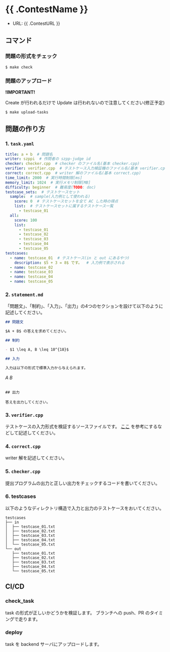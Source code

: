 # {{ .ContestName }}

- URL: {{ .ContestURL }}

## コマンド

### 問題の形式をチェック

```shell
$ make check
```

### 問題のアップロード

**!IMPORTANT!**

Create が行われるだけで Update は行われないので注意してください(修正予定)

```shell
$ make upload-tasks
```

## 問題の作り方

### 1. `task.yaml`

```yaml
title: a + b  # 問題名
writer: szppi  # 作問者の szpp-judge id
checker: checker.cpp  # checker のファイル名(基本 checker.cpp)
verifier: verifier.cpp  # テストケース入力検証機のファイル名(基本 verifier.cpp)
correct: correct.cpp  # writer 解のファイル名(基本 correct.cpp)
time_limit: 2000  # 実行時間制限[ms]
memory_limit: 1024  # 実行メモリ制限[MB]
difficulty: beginner  # 難易度(TODO: doc)
testcase_sets:  # テストケースセット
  sample:  # sample(入力例として使われる)
    score: 0  # テストケースセットを全て AC した時の得点
    list:  # テストケースセットに属するテストケース一覧
      - testcase_01  
  all:
    score: 100
    list:
      - testcase_01
      - testcase_02
      - testcase_03
      - testcase_04
      - testcase_05
testcases:
  - name: testcase_01  # テストケース(in と out にあるやつ)
    description: $5 + 3 = 8$ です。  # 入力例で表示される
  - name: testcase_02
  - name: testcase_03
  - name: testcase_04
  - name: testcase_05
```

### 2. `statement.md`

「問題文」、「制約」、「入力」、「出力」の4つのセクションを設けて以下のように記述してください。

```markdown
## 問題文

$A + B$ の答えを求めてください。

## 制約

- $1 \leq A, B \leq 10^{18}$

## 入力

入力は以下の形式で標準入力から与えられます。

```
$A$ $B$
```

## 出力

答えを出力してください。
```

### 3. `verifier.cpp`

テストケースの入力形式を検証するソースファイルです。
[ここ](https://scrapbox.io/ecasdqina-cp/testlib_read_%E7%B3%BB%E3%81%BE%E3%81%A8%E3%82%81) を参考にするなどして記述してください。

### 4. `correct.cpp`

writer 解を記述してください。

### 5. `checker.cpp`

提出プログラムの出力と正しい出力をチェックするコードを書いてください。

### 6. testcases

以下のようなディレクトリ構造で入力と出力のテストケースをおいてください。

```shell
testcases
├── in
│  ├── testcase_01.txt
│  ├── testcase_02.txt
│  ├── testcase_03.txt
│  ├── testcase_04.txt
│  └── testcase_05.txt
└── out
   ├── testcase_01.txt
   ├── testcase_02.txt
   ├── testcase_03.txt
   ├── testcase_04.txt
   └── testcase_05.txt
```

## CI/CD

### check_task

task の形式が正しいかどうかを検証します。
ブランチへの push、PR のタイミングで走ります。

### deploy

task を backend サーバにアップロードします。
